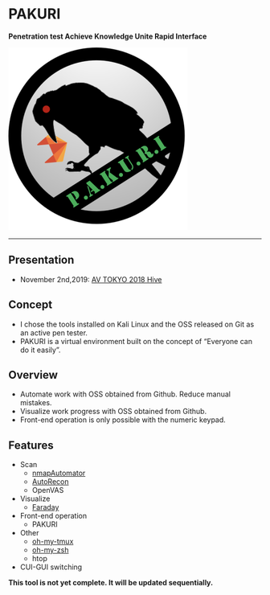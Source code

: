 # PAKURI
**Penetration test Achieve Knowledge Unite Rapid Interface**

![SS1](https://github.com/01rabbit/PAKURI/blob/master/pakuri_s.png)

---

## Presentation
* November 2nd,2019: [AV TOKYO 2018 Hive](http://ja.avtokyo.org/avtokyo2019/event)

## Concept
* I chose the tools installed on Kali Linux and the OSS released on Git as an active pen tester.
* PAKURI is a virtual environment built on the concept of “Everyone can do it easily”.
## Overview
* Automate work with OSS obtained from Github. Reduce manual mistakes.
* Visualize work progress with OSS obtained from Github.
* Front-end operation is only possible with the numeric keypad.
## Features
- Scan
  - [nmapAutomator](https://github.com/21y4d/nmapAutomator.git)
  - [AutoRecon](https://github.com/Tib3rius/AutoRecon.git)
  - OpenVAS
- Visualize
  - [Faraday](https://github.com/infobyte/faraday.git)
- Front-end operation
  - PAKURI
- Other
  - [oh-my-tmux](https://github.com/gpakosz/.tmux.git)
  - [oh-my-zsh](https://github.com/robbyrussell/oh-myzsh.git)
  - htop
- CUI-GUI switching

**This tool is not yet complete. It will be updated sequentially.**
